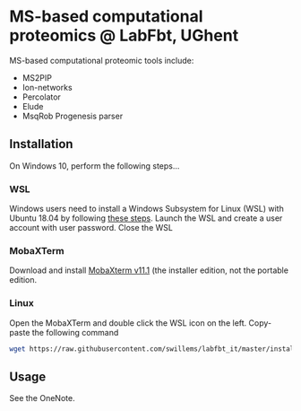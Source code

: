 # MS-based computational proteomics @ LabFbt, UGhent

MS-based computational proteomic tools include:

* MS2PIP
* Ion-networks
* Percolator
* Elude
* MsqRob Progenesis parser

## Installation

On Windows 10, perform the following steps...

### WSL

Windows users need to install a Windows Subsystem for Linux (WSL) with Ubuntu 18.04 by following [these steps](https://docs.microsoft.com/en-us/windows/wsl/install-win10). Launch the WSL and create a user account with user password. Close the WSL

### MobaXTerm

Download and install [MobaXterm v11.1](https://mobaxterm.mobatek.net/download-home-edition.html) (the installer edition, not the portable edition.

### Linux

Open the MobaXTerm and double click the WSL icon on the left. Copy-paste the following command

```bash
wget https://raw.githubusercontent.com/swillems/labfbt_it/master/install_all.sh && bash install_all.sh && rm install_all.sh && source ~/.bashrc
```

## Usage

See the OneNote.
